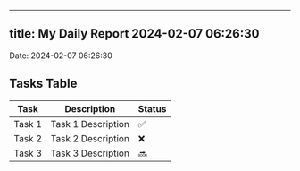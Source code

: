 
---
title: My Daily Report 2024-02-07 06:26:30
---

Date: 2024-02-07 06:26:30

## Tasks Table

| Task | Description | Status |
|------|-------------|--------|
| Task 1 | Task 1 Description | ✅ |
| Task 2 | Task 2 Description | ❌ |
| Task 3 | Task 3 Description | 🔜 |
